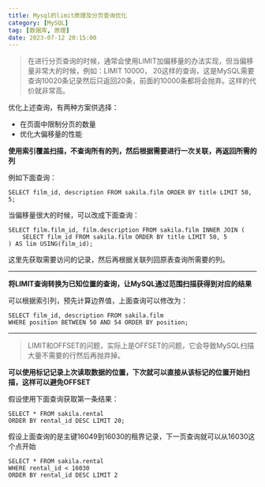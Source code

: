 ```yaml
---
title: Mysql的limit原理及分页查询优化
category: [MySQL]
tag: [数据库, 原理]
date: 2023-07-12 20:15:00
---
```


> 在进行分页查询的时候，通常会使用LIMIT加偏移量的办法实现，但当偏移量非常大的时候，例如：LIMIT 10000， 20这样的查询，这是MySQL需要查询10020条记录然后只返回20条，前面的10000条都将会抛弃。这样的代价就非常高。

优化上述查询，有两种方案供选择：

- 在页面中限制分页的数量
- 优化大偏移量的性能

**使用索引覆盖扫描，不查询所有的列，然后根据需要进行一次关联，再返回所需的列**

例如下面查询：

```mysql
SELECT film_id, description FROM sakila.film ORDER BY title LIMIT 50, 5;
```

当偏移量很大的时候，可以改成下面查询：

```mysql
SELECT film.film_id, film.description FROM sakila.film INNER JOIN (
	SELECT film_id FROM sakila.film ORDER BY title LIMIT 50, 5
) AS lim USING(film_id);
```

这里先获取需要访问的记录，然后再根据关联列回原表查询所需要的列。

***

**将LIMIT查询转换为已知位置的查询，让MySQL通过范围扫描获得到对应的结果**

可以根据索引列，预先计算边界值，上面查询可以修改为：

```mysql
SELECT film_id, description FROM sakila.film
WHERE position BETWEEN 50 AND 54 ORDER BY position;
```

****

> LIMIT和OFFSET的问题，实际上是OFFSET的问题，它会导致MySQL扫描大量不需要的行然后再抛弃掉。

**可以使用标记记录上次读取数据的位置，下次就可以直接从该标记的位置开始扫描，这样可以避免OFFSET**

假设使用下面查询获取第一条结果：

```mysql
SELECT * FROM sakila.rental
ORDER BY rental_id DESC LIMIT 20;
```

假设上面查询的是主键16049到16030的租界记录，下一页查询就可以从16030这个点开始

```mysql
SELECT * FROM sakila.rental
WHERE rental_id < 16030
ORDER BY rental_id DESC LIMIT 2
```

